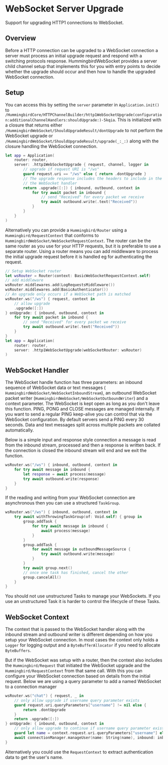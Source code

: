 # WebSocket Server Upgrade

Support for upgrading HTTP1 connections to WebSocket.

## Overview

Before a HTTP connection can be upgraded to a WebSocket connection a server must process an initial upgrade request and respond with a switching protocols response. HummingbirdWebSocket provides a server child channel setup that implements this for you with entry points to decide whether the upgrade should occur and then how to handle the upgraded WebSocket connection.

## Setup

You can access this by setting the `server` parameter in `Application.init()` to ``/HummingbirdCore/HTTPChannelBuilder/http1WebSocketUpgrade(configuration:additionalChannelHandlers:shouldUpgrade:)-5kqia``. This is initialized with a closure that returns either ``/HummingbirdWebSocket/ShouldUpgradeResult/dontUpgrade`` to not perform the WebSocket upgrade or ``/HummingbirdWebSocket/ShouldUpgradeResult/upgrade(_:_:)`` along with the closure handling the WebSocket connection.

```swift
let app = Application(
    router: router,
    server: .http1WebSocketUpgrade { request, channel, logger in
        // upgrade if request URI is "/ws"
        guard request.uri == "/ws" else { return .dontUpgrade }
        // The upgrade response includes the headers to include in the response and 
        // the WebSocket handler
        return .upgrade([:]) { inbound, outbound, context in
            for try await packet in inbound {
                // send "Received" for every packet we receive
                try await outbound.write(.text("Received"))
            }
        }
    }
)
```

Alternatively you can provide a ``Hummingbird/Router`` using a ``Hummingbird/RequestContext`` that conforms to ``HummingbirdWebSocket/WebSocketRequestContext``. The router can be the same router as you use for your HTTP requests, but it is preferable to use a separate router. Using a router means you can add middleware to process the initial upgrade request before it is handled eg for authenticating the request. 

```swift
// Setup WebSocket router
let wsRouter = Router(context: BasicWebSocketRequestContext.self)
// add middleware
wsRouter.middlewares.add(LogRequestsMiddleware())
wsRouter.middlewares.add(BasicAuthenticator())
// An upgrade only occurs if a WebSocket path is matched
wsRouter.ws("/ws") { request, context in
    // allow upgrade
    .upgrade([:])
} onUpgrade: { inbound, outbound, context in
    for try await packet in inbound {
        // send "Received" for every packet we receive
        try await outbound.write(.text("Received"))
    }
}
let app = Application(
    router: router,
    server: .http1WebSocketUpgrade(webSocketRouter: wsRouter)
)
```

## WebSocket Handler

The WebSocket handle function has three parameters: an inbound sequence of WebSocket data or text messages ( ``HummingbirdWebSocket/WebSocketInboundStream``), an outbound WebSocket packet writer (``HummingbirdWebSocket/WebSocketOutboundWriter``) and a context parameter. The WebSocket is kept open as long as you don't leave this function. PING, PONG and CLOSE messages are managed internally. If you want to send a regular PING keep-alive you can control that via the WebSocket configuration. By default servers send a PING every 30 seconds. Data and text messages split across multiple packets are collated automatically.

Below is a simple input and response style connection a message is read from the inbound stream, processed and then a response is written back. If the connection is closed the inbound stream will end and we exit the function.

```swift
wsRouter.ws("/ws") { inbound, outbound, context in
    for try await message in inbound {
        let response = await process(message)
        try await outbound.write(response)
    }
}
```

If the reading and writing from your WebSocket connection are asynchronous then you can use a structured `TaskGroup`.

```swift
wsRouter.ws("/ws") { inbound, outbound, context in
    try await withThrowingTaskGroup(of: Void.self) { group in
        group.addTask {
            for try await message in inbound {
                await process(message)
            }
        }
        group.addTask {
            for await message in outboundMessageSource {
                try await outbound.write(message)
            }
        }
        try await group.next()
        // once one task has finished, cancel the other
        group.cancelAll()
    }
}
```
You should not use unstructured Tasks to manage your WebSockets. If you use an unstructured Task it is harder to control the lifecycle of these Tasks.

## WebSocket Context

The context that is passed to the WebSocket handler along with the inbound stream and outbound writer is different depending on how you setup your WebSocket connection. In most cases the context only holds a `Logger` for logging output and a `ByteBufferAllocator` if you need to allocate `ByteBuffers`. 

But if the WebSocket was setup with a router, then the context also includes the ``Hummingbird/Request`` that initiated the WebSocket upgrade and the ``Hummingbird/RequestContext`` from that same call. With this you can configure your WebSocket connection based on details from the initial request. Below we are using a query parameter to add a named WebSocket to a connection manager

```swift
wsRouter.ws("chat") { request, _ in
    // only allow upgrade if username query parameter exists
    guard request.uri.queryParameters["username"] != nil else {
        return .dontUpgrade
    }
    return .upgrade([:])
} onUpgrade: { inbound, outbound, context in
    // only allow upgrade to continue if username query parameter exists
    guard let name = context.request.uri.queryParameters["username"] else { return }
    await connectionManager.manageUser(name: String(name), inbound: inbound, outbound: outbound)
}
```

Alternatively you could use the `RequestContext` to extract authentication data to get the user's name.

